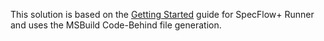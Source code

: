 This solution is based on the [Getting Started](http://www.specflow.org/getting-started/) guide for SpecFlow+ Runner and uses the MSBuild Code-Behind file generation.